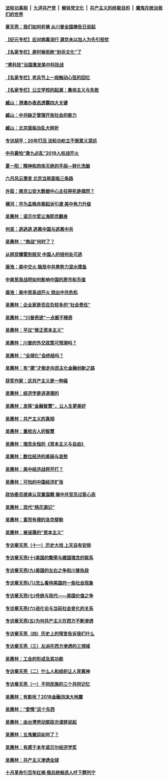

####  [法轮功真相](../../../../basic/blob/master/README.md?t=07071131) &nbsp;|&nbsp; [九评共产党](../../../../9ping.md/blob/master/README.md?t=07071131) &nbsp;|&nbsp; [解体党文化](../../../../jtdwh.md/blob/master/README.md?t=07071131)  &nbsp;|&nbsp; [共产主义的终极目的](../../../../gczydzjmd.md/blob/master/README.md?t=07071131) &nbsp;|&nbsp; [魔鬼在统治我们的世界](../../../../mgztzwmdsj.md/blob/master/README.md?t=07071131) 

#### [章天亮：我们如何祈祷 从川普全国祷告日说起](../pages/nsc423/n11944627.md?t=07071131) 

#### [【纪元专栏】应对病毒流行 渥京未以加人为先引担忧](../pages/nsc423/n11875714.md?t=07071131) 

#### [【名家专栏】是时候拒绝“封杀文化”了](../pages/nsc423/n11814093.md?t=07071131) 

#### [“黑科技”治国激发美中科技战](../pages/nsc423/n11638056.md?t=07071131) 

#### [【名家专栏】老兵节上一段触动心弦的回忆](../pages/nsc423/n11646016.md?t=07071131) 

#### [【名家专栏】公立学校的起源：集体主义与失败](../pages/nsc423/n11601833.md?t=07071131) 

#### [臧山：港澳办表态透露四大关键](../pages/nsc423/n11421628.md?t=07071131) 

#### [臧山：中共缺乏管理开放社会的能力](../pages/nsc423/n11407457.md?t=07071131) 

#### [臧山：北京面临治乱大转折](../pages/nsc423/n11406895.md?t=07071131) 

#### [专访胡平：20年打压 法轮功屹立不倒意义深远](../pages/nsc423/n11398800.md?t=07071131) 

#### [中共最怕“逢九必乱”2019人权战开火](../pages/nsc423/n11385248.md?t=07071131) 

#### [夏一阳：精神和肉体灭绝的手段—转化洗脑](../pages/nsc423/n11368250.md?t=07071131) 

#### [六月风云激变 北京当局面临三条路](../pages/nsc423/n11313668.md?t=07071131) 

#### [许茹：南京公安大数据中心主任猝死是偶然？](../pages/nsc423/n11064744.md?t=07071131) 

#### [横河：华为孟晚舟案起诉引渡 美中角力升级](../pages/nsc423/n11027230.md?t=07071131) 

#### [吴惠林：诺贝尔奖让海耶克翻身](../pages/nsc423/n10890049.md?t=07071131) 

#### [何坚：逃逃逃 逃离中国与逃离中共](../pages/nsc423/n10592891.md?t=07071131) 

#### [吴惠林：“商战”何时了？](../pages/nsc423/n10573558.md?t=07071131) 

#### [从网贷爆雷到股灾 中国人的钱何处可逃](../pages/nsc423/n10572800.md?t=07071131) 

#### [唐浩：美中交火 隐现中共黑势力混水摸鱼](../pages/nsc423/n10544040.md?t=07071131) 

#### [中美贸易战将如何影响中国的房市和币值](../pages/nsc423/n10543697.md?t=07071131) 

#### [唐浩：美中贸易战开火 烧出中共危机](../pages/nsc423/n10540126.md?t=07071131) 

#### [吴惠林：企业家是否应负较多的“社会责任”](../pages/nsc423/n10535022.md?t=07071131) 

#### [吴惠林：“川普奇迹”一点都不稀奇](../pages/nsc423/n10512808.md?t=07071131) 

#### [吴惠林：平议“修正资本主义”](../pages/nsc423/n10495724.md?t=07071131) 

#### [吴惠林：川普的外交政策可预测吗？](../pages/nsc423/n10462387.md?t=07071131) 

#### [吴惠林：“全球化”会终结吗？](../pages/nsc423/n10452838.md?t=07071131) 

#### [吴惠林：有“德”才能走向民主化金融创新之路](../pages/nsc423/n10432292.md?t=07071131) 

#### [获奖作家：这共产主义是一种癌](../pages/nsc423/n10431541.md?t=07071131) 

#### [吴惠林：经济学是讲道德的](../pages/nsc423/n10398014.md?t=07071131) 

#### [吴惠林：发挥“金融智慧”，让人生更美好](../pages/nsc423/n10375019.md?t=07071131) 

#### [吴惠林：共产主义的真相](../pages/nsc423/n10351394.md?t=07071131) 

#### [吴惠林：重拾古人的智慧](../pages/nsc423/n10337691.md?t=07071131) 

#### [吴惠林：理念永恒的《资本主义与自由》](../pages/nsc423/n10316274.md?t=07071131) 

#### [吴惠林：数位经济的美丽与哀愁](../pages/nsc423/n10292946.md?t=07071131) 

#### [吴惠林：美中经济战将开打？](../pages/nsc423/n10258825.md?t=07071131) 

#### [吴惠林：可怕的中国经济扩张](../pages/nsc423/n10219147.md?t=07071131) 

#### [政协委员提承认双重国籍 揭中共官员过客心态](../pages/nsc423/n10208809.md?t=07071131) 

#### [吴惠林：现代“桃花源记”](../pages/nsc423/n10185234.md?t=07071131) 

#### [吴惠林：富而有德的洛克斐勒](../pages/nsc423/n10142264.md?t=07071131) 

#### [吴惠林：被诬蔑的“资本主义”](../pages/nsc423/n10124816.md?t=07071131) 

#### [专访章天亮（十一）历史大戏 上天自有安排](../pages/nsc423/n10094905.md?t=07071131) 

#### [专访章天亮(十)美国的繁荣与建国理念的联系](../pages/nsc423/n10094899.md?t=07071131) 

#### [专访章天亮(九)美国的左右之争和川普执政](../pages/nsc423/n10094889.md?t=07071131) 

#### [专访章天亮(八)怎么看待美国的一些社会现象](../pages/nsc423/n10094857.md?t=07071131) 

#### [专访章天亮(七)传统与现代——美国价值之争](../pages/nsc423/n10093140.md?t=07071131) 

#### [专访章天亮(六)进化论与当前社会变化的关系](../pages/nsc423/n10092036.md?t=07071131) 

#### [专访章天亮(五)为何共产主义在西方不断渗透](../pages/nsc423/n10083620.md?t=07071131) 

#### [专访章天亮（四）历史上的预言告诉我们什么](../pages/nsc423/n10083606.md?t=07071131) 

#### [专访章天亮（三）左派在西方渗透的三领域](../pages/nsc423/n10081115.md?t=07071131) 

#### [吴惠林：工会的形成及其功能](../pages/nsc423/n10080633.md?t=07071131) 

#### [专访章天亮（二）什么人和组织让人背离神](../pages/nsc423/n10076637.md?t=07071131) 

#### [专访章天亮（一）不同民族的三个共同记忆](../pages/nsc423/n10074188.md?t=07071131) 

#### [吴惠林：有影呒？2018金融泡沫大地震](../pages/nsc423/n10040534.md?t=07071131) 

#### [吴惠林：“爱情”这个东西](../pages/nsc423/n10019423.md?t=07071131) 

#### [吴惠林：由台湾劳动部政次请辞说起](../pages/nsc423/n9979679.md?t=07071131) 

#### [吴惠林：五鬼搬运如何了？](../pages/nsc423/n9925338.md?t=07071131) 

#### [吴惠林：有感于本年诺贝尔经济学奖](../pages/nsc423/n9871883.md?t=07071131) 

#### [吴惠林：共产主义渗透全球](../pages/nsc423/n9812748.md?t=07071131) 

#### [十月革命引百年红祸 俄总统候选人吁下葬列宁](../pages/nsc423/n9810182.md?t=07071131) 

